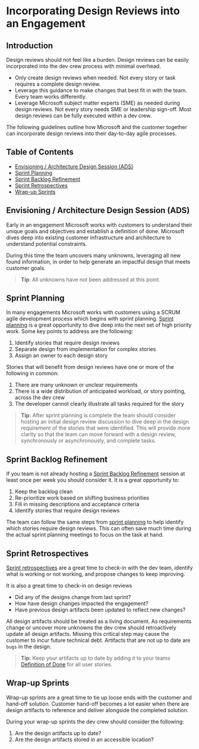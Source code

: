 # Incorporating Design Reviews into an Engagement

## Introduction

Design reviews should not feel like a burden. Design reviews can be easily incorporated into the dev crew process with minimal overhead.

- Only create design reviews when needed. Not every story or task requires a complete design review.
- Leverage this guidance to make changes that best fit in with the team. Every team works differently.
- Leverage Microsoft subject matter experts (SME) as needed during design reviews. Not every story needs SME or leadership sign-off. Most design reviews can be fully executed within a dev crew.

The following guidelines outline how Microsoft and the customer together can incorporate design reviews into their day-to-day agile processes.

## Table of Contents

- [Envisioning / Architecture Design Session (ADS)](#envisioning--architecture-design-session-ads)
- [Sprint Planning](#sprint-planning)
- [Sprint Backlog Refinement](#sprint-backlog-refinement)
- [Sprint Retrospectives](#sprint-retrospectives)
- [Wrap-up Sprints](#wrap-up-sprints)

## Envisioning / Architecture Design Session (ADS)

Early in an engagement Microsoft works with customers to understand their unique goals and objectives and establish a definition of done. Microsoft dives deep into existing customer infrastructure and architecture to understand potential constraints.

During this time the team uncovers many unknowns, leveraging all new found information, in order to help generate an impactful design that meets customer goals.

> **Tip**: All unknowns have not been addressed at this point.

## Sprint Planning

In many engagements Microsoft works with customers using a SCRUM agile development process which begins with sprint planning. [Sprint planning](../../agile-development/sprint-planning/readme.md) is a great opportunity to dive deep into the next set of high priority work. Some key points to address are the following:

1. Identify stories that require design reviews
1. Separate design from implementation for complex stories
1. Assign an owner to each design story

Stories that will benefit from design reviews have one or more of the following in common:

1. There are many unknown or unclear requirements
1. There is a wide distribution of anticipated workload, or story pointing, across the dev crew
1. The developer cannot clearly illustrate all tasks required for the story

> **Tip:** After sprint planning is complete the team should consider hosting an initial design review discussion to dive deep in the design requirement of the stories that were identified. This will provide more clarity so that the team can move forward with a design review, synchronously or asynchronously, and complete tasks.

## Sprint Backlog Refinement

If you team is not already hosting a [Sprint Backlog Refinement](../../agile-development/backlog-management/refinement/readme.md) session at least once per week you should consider it.  It is a great opportunity to:

1. Keep the backlog clean
1. Re-prioritize work based on shifting business priorities
1. Fill in missing descriptions and acceptance criteria
1. Identify stories that require design reviews

The team can follow the same steps from [sprint planning](#sprint-planning) to help identify which stories require design reviews. This can often save much time during the actual sprint planning meetings to focus on the task at hand.

## Sprint Retrospectives

[Sprint retrospectives](../../agile-development/retrospectives/readme.md) are a great time to check-in with the dev team, identify what is working or not working, and propose changes to keep improving.

It is also a great time to check-in on design reviews

- Did any of the designs change from last sprint?
- How have design changes impacted the engagement?
- Have previous design artifacts been updated to reflect new changes?

All design artifacts should be treated as a living document. As requirements change or uncover more unknowns the dev crew should retroactively update all design artifacts. Missing this critical step may cause the customer to incur future technical debt. Artifacts that are not up to date are `bugs` in the design.

> **Tip:** Keep your artifacts up to date by adding it to your teams [Definition of Done](../../agile-development/team-agreements/definition-of-done/readme.md) for all user stories.

## Wrap-up Sprints

Wrap-up sprints are a great time to tie up loose ends with the customer and hand-off solution. Customer hand-off becomes a lot easier when there are design artifacts to reference and deliver alongside the completed solution.

During your wrap-up sprints the dev crew should consider the following:

1. Are the design artifacts up to date?
1. Are the design artifacts stored in an accessible location?
